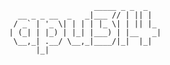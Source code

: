 ```
                    _____ _ _  _   
   __ _ _ __  _   _|___ // | || |  
  / _` | '_ \| | | | |_ \| | || |_ 
 | (_| | |_) | |_| |___) | |__   _|
  \__,_| .__/ \__,_|____/|_|  |_|  
       |_|

```



<!--
### Hi there 👋
**apu314/apu314** is a ✨ _special_ ✨ repository because its `README.md` (this file) appears on your GitHub profile.

Here are some ideas to get you started:

- 🔭 I’m currently working on ...
- 🌱 I’m currently learning ...
- 👯 I’m looking to collaborate on ...
- 🤔 I’m looking for help with ...
- 💬 Ask me about ...
- 📫 How to reach me: ...
- 😄 Pronouns: ...
- ⚡ Fun fact: ...
-->
